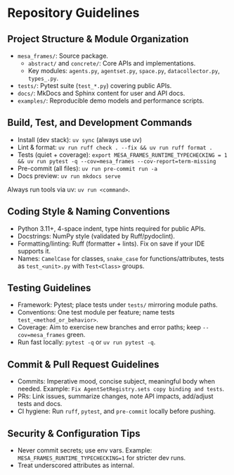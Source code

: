 # Repository Guidelines

## Project Structure & Module Organization

- `mesa_frames/`: Source package.
  - `abstract/` and `concrete/`: Core APIs and implementations.
  - Key modules: `agents.py`, `agentset.py`, `space.py`, `datacollector.py`, `types_.py`.
- `tests/`: Pytest suite (`test_*.py`) covering public APIs.
- `docs/`: MkDocs and Sphinx content for user and API docs.
- `examples/`: Reproducible demo models and performance scripts.

## Build, Test, and Development Commands

- Install (dev stack): `uv sync` (always use uv)
- Lint & format: `uv run ruff check . --fix && uv run ruff format .`
- Tests (quiet + coverage): `export MESA_FRAMES_RUNTIME_TYPECHECKING = 1 && uv run pytest -q --cov=mesa_frames --cov-report=term-missing`
- Pre-commit (all files): `uv run pre-commit run -a`
- Docs preview: `uv run mkdocs serve`

Always run tools via uv: `uv run <command>`.

## Coding Style & Naming Conventions

- Python 3.11+, 4-space indent, type hints required for public APIs.
- Docstrings: NumPy style (validated by Ruff/pydoclint).
- Formatting/linting: Ruff (formatter + lints). Fix on save if your IDE supports it.
- Names: `CamelCase` for classes, `snake_case` for functions/attributes, tests as `test_<unit>.py` with `Test<Class>` groups.

## Testing Guidelines

- Framework: Pytest; place tests under `tests/` mirroring module paths.
- Conventions: One test module per feature; name tests `test_<method_or_behavior>`.
- Coverage: Aim to exercise new branches and error paths; keep `--cov=mesa_frames` green.
- Run fast locally: `pytest -q` or `uv run pytest -q`.

## Commit & Pull Request Guidelines

- Commits: Imperative mood, concise subject, meaningful body when needed.
  Example: `Fix AgentSetRegistry.sets copy binding and tests`.
- PRs: Link issues, summarize changes, note API impacts, add/adjust tests and docs.
- CI hygiene: Run `ruff`, `pytest`, and `pre-commit` locally before pushing.

## Security & Configuration Tips

- Never commit secrets; use env vars. Example: `MESA_FRAMES_RUNTIME_TYPECHECKING=1` for stricter dev runs.
- Treat underscored attributes as internal.
